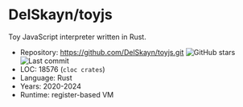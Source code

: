 # DelSkayn/toyjs

Toy JavaScript interpreter written in Rust.

* Repository: https://github.com/DelSkayn/toyjs.git <img src="https://img.shields.io/github/stars/DelSkayn/toyjs?label=&style=flat-square" alt="GitHub stars" title="GitHub stars"><img src="https://img.shields.io/github/last-commit/DelSkayn/toyjs?label=&style=flat-square" alt="Last commit" title="Last commit">
* LOC:        18576 (`cloc crates`)
* Language:   Rust
* Years:      2020-2024
* Runtime:    register-based VM
